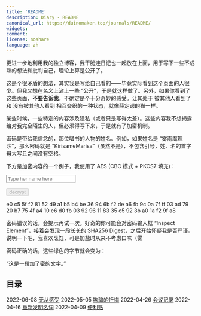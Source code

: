 ```yaml
---
title: 'README'
description: Diary - README
canonical_url: https://duinomaker.top/journals/README/
widgets:
comment:
license: noshare
language: zh
---
```


更进一步地利用我的独立博客，我干脆连日记也一起放在上面，用于写下一些不成熟的想法和批判自己，理论上算是公开了。

这是个很矛盾的想法，其实我是写给自己看的——毕竟实际看到这个页面的人很少。但我又想在名义上沾上一些 “公开”，于是就这样做了。另外，如果你看到了这些页面，<strong class="rigid">不要告诉我</strong>，不确定是个十分奇妙的感受。让其处于 被其他人看到了 和 没有被其他人看到 相互交织的一种状态，就像薛定谔的猫一样。

某些时候，一些特定的内容涉及隐私（或者只是写得太差）。这些内容我不想揭露给对我完全陌生的人，但必须得写下来，于是就有了加密机制。

密码是带给我信念的，那位嗜书的人物的姓名。例如，如果姓名是 “雾雨魔理沙”，那么密码就是 “KirisameMarisa”（虽然不是），不包含引号，姓、名的首字母大写且之间没有空格。

下方是加密内容的一个例子，我使用了 AES (CBC 模式 + PKCS7 填充)：

<script async src="/assets/crypto-js.min.js" defer></script>
<script src="/assets/decrypt.js" defer></script>
<div class="field has-addons">
<p class="control has-icons-left">
    <input id="password" class="input" type="password" maxlength="16" placeholder="Type her name here" digest="7a9b646798cc6ecdc8b22f5b3202fdcdbf9124869a1697ab391fd22d39e826e3">
    <span class="icon is-small is-left">
        <i id="input-bar-icon" class="fas fa-lock"></i>
    </span>
</p>
<p class="control">
    <button id="decrypt" class="button" onclick="decryptAll()" disabled>decrypt</button>
</p>
</div>

<span class="encrypted" iv="ScWNt4BqAZOPRm8M">e0 c5 5f f2 81 52 d9 a1 b5 b4 be 36 94 6b f2 de a6 fb 9c 0a 7f ff 03 ad 79 20 b7 75 4f a4 10 e6 d0 fb 03 92 96 11 83 35 c5 92 3b a0 1a f2 9f a8</span>

密码错误的话，会提示再试一次。好奇的你可能会对密码输入框 “Inspect Element”，接着会发现一段长长的 SHA256 Digest，之后开始怀疑我是否严谨。说明一下吧，我喜欢烹饪，可是加盐时从来不考虑口味（雾

密码正确的话，这些绿色的字节就会变为：

“这是一段加了密的文字。”

## 目录

<!-- <span class="mono">2021-01-30&nbsp;</span><a href="/journals/2021-01-30/">实践之前</a>
<span class="mono">2020-12-19&nbsp;</span><a href="/journals/2020-12-19/">近期小结</a>
<span class="mono">2020-11-08&nbsp;</span><a href="/journals/2020-11-08/">Domestic Life is Harmful</a>
<span class="mono">2020-11-07&nbsp;</span><a href="/journals/2020-11-07/">The Reason I Regard a Smile as an Emblem of Evil</a>
<span class="mono">2020-11-03&nbsp;</span><a href="/journals/2020-11-03/">Initial Commit</a> -->
<span class="mono">2022-06-08&nbsp;</span><a href="/journals/2022-06-08/">无从感受</a>
<span class="mono">2022-05-05&nbsp;</span><a href="/journals/2022-05-05/">欺骗的忏悔</a>
<span class="mono">2022-04-26&nbsp;</span><a href="/journals/2022-04-26/">会议记录</a>
<span class="mono">2022-04-16&nbsp;</span><a href="/journals/2022-04-16/">重新发明名词</a>
<span class="mono">2022-04-09&nbsp;</span><a href="/journals/2022-04-09/">便利贴</a>